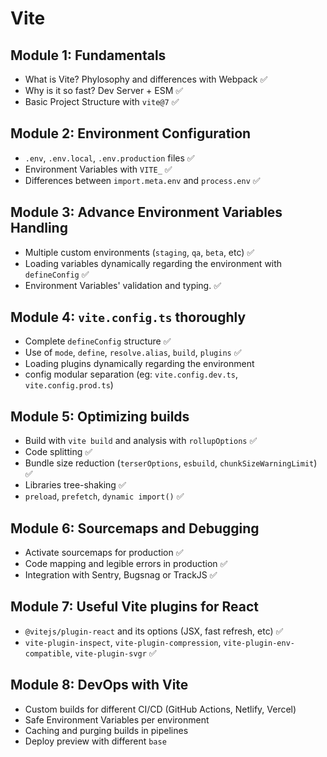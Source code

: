 # Vite

## Module 1: Fundamentals
- What is Vite? Phylosophy and differences with Webpack ✅
- Why is it so fast? Dev Server + ESM ✅
- Basic Project Structure with `vite@7` ✅

## Module 2: Environment Configuration
- `.env`, `.env.local`, `.env.production` files ✅
- Environment Variables with `VITE_` ✅
- Differences between `import.meta.env` and `process.env` ✅

## Module 3: Advance Environment Variables Handling
- Multiple custom environments (`staging`, `qa`, `beta`, etc) ✅ 
- Loading variables dynamically regarding the environment with `defineConfig` ✅
- Environment Variables' validation and typing. ✅

## Module 4: `vite.config.ts` thoroughly
- Complete `defineConfig` structure ✅
- Use of `mode`, `define`, `resolve.alias`, `build`, `plugins` ✅
- Loading plugins dynamically regarding the environment
- config modular separation (eg: `vite.config.dev.ts`, `vite.config.prod.ts`)

## Module 5: Optimizing builds
- Build with `vite build` and analysis with `rollupOptions` ✅
- Code splitting ✅
- Bundle size reduction (`terserOptions`, `esbuild`, `chunkSizeWarningLimit`) ✅
- Libraries tree-shaking ✅
- `preload`, `prefetch`, `dynamic import()` ✅

## Module 6: Sourcemaps and Debugging
- Activate sourcemaps for production ✅
- Code mapping and legible errors in production ✅
- Integration with Sentry, Bugsnag or TrackJS ✅

## Module 7: Useful Vite plugins for React
- `@vitejs/plugin-react` and its options (JSX, fast refresh, etc) ✅
- `vite-plugin-inspect`, `vite-plugin-compression`, `vite-plugin-env-compatible`, `vite-plugin-svgr` ✅

## Module 8: DevOps with Vite
- Custom builds for different CI/CD (GitHub Actions, Netlify, Vercel)
- Safe Environment Variables per environment
- Caching and purging builds in pipelines
- Deploy preview with different `base`